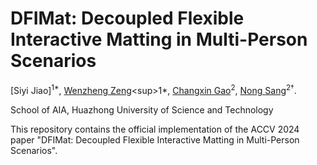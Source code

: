 # DFIMat: Decoupled Flexible Interactive Matting in Multi-Person Scenarios

[Siyi Jiao]<sup>1*</sup>, [Wenzheng Zeng]([https://wenzhengzeng.github.io/](https://scholar.google.com.sg/citations?hl=en&user=RDTJO-4AAAAJ))<sup>1*</sup>, [Changxin Gao](https://scholar.google.com/citations?user=4tku-lwAAAAJ&hl=zh-CN&oi=ao)<sup>2</sup>, [Nong Sang](https://scholar.google.com/citations?user=ky_ZowEAAAAJ&hl=zh-CN&oi=ao)<sup>2†</sup>.

School of AIA, Huazhong University of Science and Technology

This repository contains the official implementation of the ACCV 2024 paper "DFIMat: Decoupled Flexible Interactive Matting in Multi-Person Scenarios".

